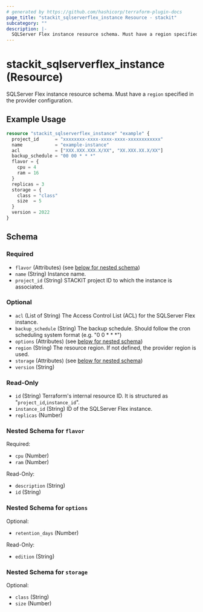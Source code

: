 ```yaml
---
# generated by https://github.com/hashicorp/terraform-plugin-docs
page_title: "stackit_sqlserverflex_instance Resource - stackit"
subcategory: ""
description: |-
  SQLServer Flex instance resource schema. Must have a region specified in the provider configuration.
---
```


# stackit_sqlserverflex_instance (Resource)

SQLServer Flex instance resource schema. Must have a `region` specified in the provider configuration.

## Example Usage

```terraform
resource "stackit_sqlserverflex_instance" "example" {
  project_id      = "xxxxxxxx-xxxx-xxxx-xxxx-xxxxxxxxxxxx"
  name            = "example-instance"
  acl             = ["XXX.XXX.XXX.X/XX", "XX.XXX.XX.X/XX"]
  backup_schedule = "00 00 * * *"
  flavor = {
    cpu = 4
    ram = 16
  }
  replicas = 3
  storage = {
    class = "class"
    size  = 5
  }
  version = 2022
}
```

<!-- schema generated by tfplugindocs -->
## Schema

### Required

- `flavor` (Attributes) (see [below for nested schema](#nestedatt--flavor))
- `name` (String) Instance name.
- `project_id` (String) STACKIT project ID to which the instance is associated.

### Optional

- `acl` (List of String) The Access Control List (ACL) for the SQLServer Flex instance.
- `backup_schedule` (String) The backup schedule. Should follow the cron scheduling system format (e.g. "0 0 * * *")
- `options` (Attributes) (see [below for nested schema](#nestedatt--options))
- `region` (String) The resource region. If not defined, the provider region is used.
- `storage` (Attributes) (see [below for nested schema](#nestedatt--storage))
- `version` (String)

### Read-Only

- `id` (String) Terraform's internal resource ID. It is structured as "`project_id`,`instance_id`".
- `instance_id` (String) ID of the SQLServer Flex instance.
- `replicas` (Number)

<a id="nestedatt--flavor"></a>
### Nested Schema for `flavor`

Required:

- `cpu` (Number)
- `ram` (Number)

Read-Only:

- `description` (String)
- `id` (String)


<a id="nestedatt--options"></a>
### Nested Schema for `options`

Optional:

- `retention_days` (Number)

Read-Only:

- `edition` (String)


<a id="nestedatt--storage"></a>
### Nested Schema for `storage`

Optional:

- `class` (String)
- `size` (Number)
